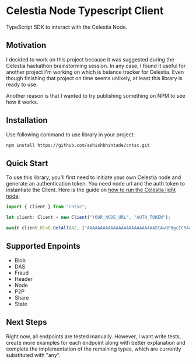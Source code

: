 # Celestia Node Typescript Client

TypeScript SDK to interact with the Celestia Node.

## Motivation

I decided to work on this project because it was suggested during the Celestia hackathon brainstorming session. In any case, I found it useful for another project I'm working on which is balance tracker for Celestia. Even though finishing that project on time seems unlikely, at least this library is ready to use.

Another reason is that I wanted to try publishing something on NPM to see how it works. 

## Installation

Use following command to use library in your project:

```bash
npm install https://github.com/ashishbhintade/cntsc.git
```

## Quick Start

To use this library, you'll first need to initiate your own Celestia node and generate an authentication token. You need node url and the auth token to instantiate the Client. Here is the guide on [how to run the Celestia light node](https://docs.celestia.org/nodes/light-node).

```ts
import { Client } from "cntsc";

let client: Client = new Client("YOUR_NODE_URL", "AUTH_TOKEN");

await client.Blob.GetAll(42, ["AAAAAAAAAAAAAAAAAAAAAAAAAAECAwQFBgcICRA="]);
```

## Supported Enpoints

- Blob
- DAS
- Fraud
- Header
- Node
- P2P
- Share
- State

## Next Steps

Right now, all endpoints are tested manually. However, I want write tests, create more examples for each endpoint along with better explanation and complete the implementation of the remaining types, which are currently substituted with "any".